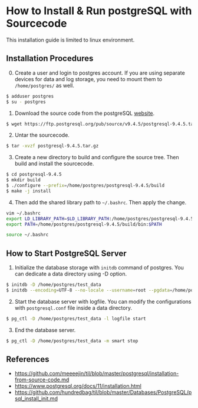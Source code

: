 # How to Install & Run postgreSQL with Sourcecode
This installation guide is limited to linux environment.

## Installation Procedures
0. Create a user and login to postgres account. If you are using separate devices for data and log storage, you need to mount them to ```/home/postgres/``` as well.
```bash
$ adduser postgres
$ su - postgres
```

1. Download the source code from the postgreSQL [website](https://www.postgresql.org/ftp/source/).
```bash
$ wget https://ftp.postgresql.org/pub/source/v9.4.5/postgresql-9.4.5.tar.gz
```

2. Untar the sourcecode.
```bash
$ tar -xvzf postgresql-9.4.5.tar.gz 
```

3. Create a new directory to build and configure the source tree. Then build and install the sourcecode.
```bash
$ cd postgresql-9.4.5
$ mkdir build
$ ./configure --prefix=/home/postgres/postgresql-9.4.5/build
$ make -j install
```

4. Then add the shared library path to ```~/.bashrc```. Then apply the change.
```bash
vim ~/.bashrc
export LD_LIBRARY_PATH=$LD_LIBRARY_PATH:/home/postgres/postgresql-9.4.5/build/lib
export PATH=/home/postgres/postgresql-9.4.5/build/bin:$PATH

source ~/.bashrc
```

## How to Start PostgreSQL Server
1. Initialize the database storage with ```initdb``` command of postgres. You can dedicate a data directory using -D option.
```bash
$ initdb -D /home/postgres/test_data
$ initdb --encoding=UTF-8 --no-locale --username=root --pgdata=/home/postgres/test_data
```

2. Start the database server with logfile. You can modify the configurations with ```postgresql.conf``` file inside a data directory.
```bash
$ pg_ctl -D /home/postgres/test_data -l logfile start
```

3. End the database server.
```bash
$ pg_ctl -D /home/postgres/test_data -m smart stop
```

## References
- https://github.com/meeeejin/til/blob/master/postgresql/installation-from-source-code.md
- https://www.postgresql.org/docs/11/installation.html
- https://github.com/hundredbag/til/blob/master/Databases/PostgreSQL/psql_install_init.md
